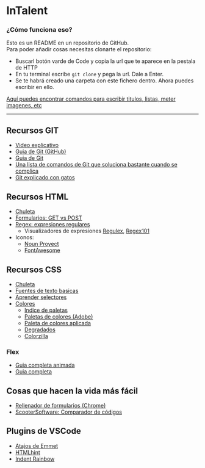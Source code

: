 # InTalent

### ¿Cómo funciona eso?
Esto es un README en un repositorio de GitHub. <br>
Para poder añadir cosas necesitas clonarte el repositorio:
- Buscarl botón varde de Code y copia la url que te aparece en la pestala de HTTP
- En tu terminal escribe `git clone` y pega la url. Dale a Enter.
- Se te habrá creado una carpeta con este fichero dentro. Ahora puedes escribir en ello.

[Aquí puedes encontrar comandos para escribir titulos, listas, meter imagenes, etc](https://docs.github.com/en/github/writing-on-github/getting-started-with-writing-and-formatting-on-github/basic-writing-and-formatting-syntax)

---

## Recursos GIT
- [Video explicativo](https://www.youtube.com/watch?v=HiXLkL42tMU&t=1239s&ab_channel=Fazt)
- [Guia de Git (GitHub)](https://www.youtube.com/githubguides)
- [Guia de Git](https://rogerdudler.github.io/git-guide/index.es.html)
- [Una lista de comandos de Git que soluciona bastante cuando se complica](https://gitexplorer.com/)
- [Git explicado con gatos](https://girliemac.com/blog/2017/12/26/git-purr/)

## Recursos HTML
- [Chuleta](https://codeburst.io/the-complete-html-cheat-sheet-751fdae2480c)
- [Formularios: GET vs POST](https://pc-solucion.es/2018/06/06/diferencias-entre-el-metodo-get-y-post/#:~:text=1%20Tabla%20Comparativa%202[…]ET%20a%C3%B1ade%20los%20datos%20a%20)
- [Regex: expresiones regulares](https://github.com/ziishaned/learn-regex/blob/master/translations/README-es.md)
  - Visualizadores de expresiones [Regulex](https://jex.im/regulex/#!flags=&re=%5E(a%7Cb)*%3F%24), [Regex101](https://regex101.com/)
- Iconos:
  - [Noun Proyect](https://thenounproject.com/)
  - [FontAwesome](https://fontawesome.com/)

## Recursos CSS
- [Chuleta](http://w3.unpocodetodo.info/css3/chuletacss3.php)
- [Fuentes de texto basicas](https://www.w3.org/Style/Examples/007/fonts.en.html)
- [Aprender selectores](https://flukeout.github.io/)
- [Colores](https://htmlcolorcodes.com/es/)
  - [Indice de paletas](https://www.begoromero.com/combinacion-paleta-de-colores-para-diseno-web/)
  - [Paletas de colores (Adobe)](https://color.adobe.com/es/create/color-wheel)
  - [Paleta de colores aplicada](https://color.cloudflare.design/)
  - [Degradados](https://cssgradient.io/d)
  - [Colorzilla](https://chrome.google.com/webstore/detail/colorzilla/bhlhnicpbhignbdhedgjhgdocnmhomnp?hl=ca)
### Flex
- [Guia completa animada](https://www.youtube.com/watch?v=EVBlLkfh2V0&ab_channel=VidaMRR-Dise%C3%B1oydesarrolloweb)
- [Guia completa](https://css-tricks.com/snippets/css/a-guide-to-flexbox/)

## Cosas que hacen la vida más fácil
- [Rellenador de formularios (Chrome)](https://chrome.google.com/webstore/detail/fake-filler/bnjjngeaknajbdcgpfkgnonkmififhfo?hl=es)
- [ScooterSoftware: Comparador de códigos](https://www.scootersoftware.com/)

## Plugins de VSCode
- [Atajos de Emmet](https://docs.emmet.io/cheat-sheet/)
- [HTMLhint](https://github.com/Microsoft/vscode-htmlhint)
- [Indent Rainbow](https://github.com/oderwat/vscode-indent-rainbow)
